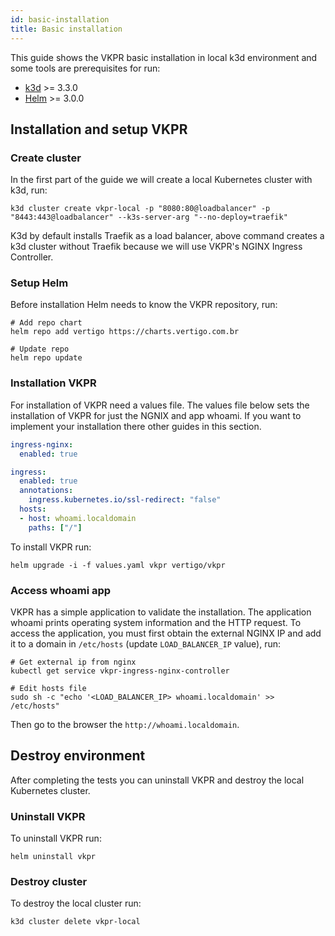 ```yaml
---
id: basic-installation
title: Basic installation
---
```


This guide shows the VKPR basic installation in local k3d environment and some tools are prerequisites for run:

- [k3d](https://k3d.io/) >= 3.3.0
- [Helm](https://helm.sh/docs/intro/install/#helm) >= 3.0.0

## Installation and setup VKPR

### Create cluster

In the first part of the guide we will create a local Kubernetes cluster with k3d, run:

```shell
k3d cluster create vkpr-local -p "8080:80@loadbalancer" -p "8443:443@loadbalancer" --k3s-server-arg "--no-deploy=traefik"
```

K3d by default installs Traefik as a load balancer, above command creates a k3d cluster without Traefik because we will use VKPR's NGINX Ingress Controller.

### Setup Helm

Before installation Helm needs to know the VKPR repository, run:

```shell
# Add repo chart
helm repo add vertigo https://charts.vertigo.com.br

# Update repo
helm repo update
```

### Installation VKPR

For installation of VKPR need a values file. The values file below sets the installation of VKPR for just the NGNIX and app whoami. If you want to implement your installation there other guides in this section.

```yaml title=values.yaml
ingress-nginx:
  enabled: true

ingress:
  enabled: true
  annotations:
    ingress.kubernetes.io/ssl-redirect: "false"
  hosts:
  - host: whoami.localdomain
    paths: ["/"]
```

To install VKPR run:

```shell
helm upgrade -i -f values.yaml vkpr vertigo/vkpr
```

### Access whoami app

VKPR has a simple application to validate the installation. The application whoami prints operating system information and the HTTP request. To access the application, you must first obtain the external NGINX IP and add it to a domain in `/etc/hosts` (update `LOAD_BALANCER_IP` value), run:

```shell
# Get external ip from nginx
kubectl get service vkpr-ingress-nginx-controller

# Edit hosts file
sudo sh -c "echo '<LOAD_BALANCER_IP> whoami.localdomain' >> /etc/hosts"
```

Then go to the browser the `http://whoami.localdomain`.

## Destroy environment

After completing the tests you can uninstall VKPR and destroy the local Kubernetes cluster.

### Uninstall VKPR

To uninstall VKPR run:

```shell
helm uninstall vkpr
```

### Destroy cluster

To destroy the local cluster run:

```shell
k3d cluster delete vkpr-local
```
